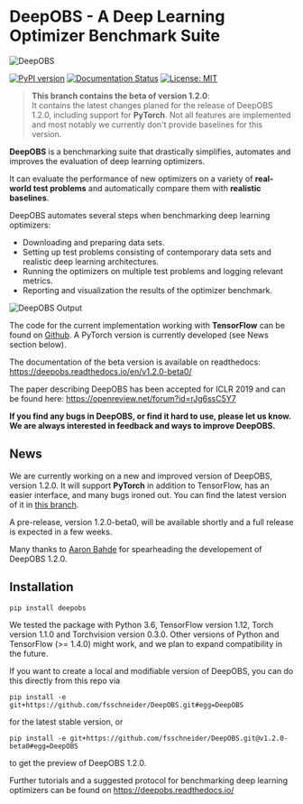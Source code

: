 # DeepOBS - A Deep Learning Optimizer Benchmark Suite

![DeepOBS](docs/deepobs_banner.png "DeepOBS")

[![PyPI version](https://badge.fury.io/py/deepobs.svg)](https://badge.fury.io/py/deepobs)
[![Documentation Status](https://readthedocs.org/projects/deepobs/badge/?version=latest)](https://deepobs.readthedocs.io/en/latest/?badge=latest)
[![License: MIT](https://img.shields.io/badge/License-MIT-yellow.svg)](https://opensource.org/licenses/MIT)

> **This branch contains the beta of version 1.2.0**: <br> It contains the latest changes planed for the release of DeepOBS 1.2.0, including support for **PyTorch**.
Not all features are implemented and most notably we currently don't provide baselines for this version.

**DeepOBS** is a benchmarking suite that drastically simplifies, automates and
improves the evaluation of deep learning optimizers.

It can evaluate the performance of new optimizers on a variety of
**real-world test problems** and automatically compare them with
**realistic baselines**.

DeepOBS automates several steps when benchmarking deep learning optimizers:

  - Downloading and preparing data sets.
  - Setting up test problems consisting of contemporary data sets and realistic
    deep learning architectures.
  - Running the optimizers on multiple test problems and logging relevant
    metrics.
  - Reporting and visualization the results of the optimizer benchmark.

![DeepOBS Output](docs/deepobs.jpg "DeepOBS_output")

The code for the current implementation working with **TensorFlow** can be found
on [Github](https://github.com/fsschneider/DeepOBS).
A PyTorch version is currently developed (see News section below).

The documentation of the beta version is available on readthedocs:
https://deepobs.readthedocs.io/en/v1.2.0-beta0/

The paper describing DeepOBS has been accepted for ICLR 2019 and can be found
here:
https://openreview.net/forum?id=rJg6ssC5Y7

**If you find any bugs in DeepOBS, or find it hard to use, please let us know.
We are always interested in feedback and ways to improve DeepOBS.**

## News

We are currently working on a new and improved version of DeepOBS, version 1.2.0.
It will support **PyTorch** in addition to TensorFlow, has an easier interface, and
many bugs ironed out. You can find the latest version of it in [this branch](https://github.com/fsschneider/DeepOBS/tree/v1.2.0-beta0).

A pre-release, version 1.2.0-beta0, will be available shortly and a full release is expected in a few weeks.

Many thanks to [Aaron Bahde](https://github.com/abahde) for spearheading the developement of DeepOBS 1.2.0.

## Installation

	pip install deepobs

We tested the package with Python 3.6, TensorFlow version 1.12, Torch version 1.1.0 and Torchvision version 0.3.0.
Other versions of Python and TensorFlow (>= 1.4.0) might work, and we plan to expand compatibility in the future.

If you want to create a local and modifiable version of DeepOBS, you can do this directly from this repo via

	pip install -e git+https://github.com/fsschneider/DeepOBS.git#egg=DeepOBS

for the latest stable version, or 

	pip install -e git+https://github.com/fsschneider/DeepOBS.git@v1.2.0-beta0#egg=DeepOBS

to get the preview of DeepOBS 1.2.0.


Further tutorials and a suggested protocol for benchmarking deep learning
optimizers can be found on https://deepobs.readthedocs.io/
